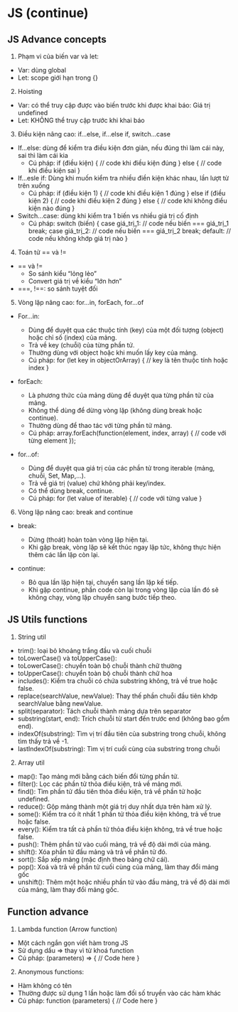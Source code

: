 # JS (continue)
## JS Advance concepts 
1. Phạm vi của biến var và let:
- Var: dùng global
- Let: scope giới hạn trong {}

2. Hoisting
- Var: có thể truy cập được vào biến trước khi được khai báo: Giá trị undefined
- Let: KHÔNG thể truy cập trước khi khai báo

3. Điều kiện nâng cao: if...else, if...else if, switch...case
- If...else: dùng để kiểm tra điều kiện đơn giản, nếu đúng thì làm cái này, sai thì làm cái kia
    - Cú pháp: 
    if (điều kiện) {
        // code khi điều kiện đúng
    } else {
        // code khi điều kiện sai
    }
- If...esle if: Dùng khi muốn kiểm tra nhiều điền kiện khác nhau, lần lượt từ trên xuống
    - Cú pháp:
    if (điều kiện 1) {
        // code khi điều kiện 1 đúng
    } else if (điều kiện 2) {
        // code khi điều kiện 2 đúng
    } else {
        // code khi không điều kiện nào đúng
    }
- Switch...case: dùng khi kiểm tra 1 biến vs nhiều giá trị cố định
    - Cú pháp: 
    switch (biến) {
        case giá_trị_1:
            // code nếu biến === giá_trị_1
            break;
        case giá_trị_2:
            // code nếu biến === giá_trị_2
            break;
        default:
            // code nếu không khớp giá trị nào
    }

4. Toán tử == và !=
- == và !=
    - So sánh kiểu “lỏng lẻo”
    - Convert giá trị về kiểu
“lớn hơn”
- ===, !==: so sánh tuyệt đối

5. Vòng lặp nâng cao: for...in, forEach, for...of
- For...in: 
    - Dùng để duyệt qua các thuộc tính (key) của một đối tượng (object) hoặc chỉ số (index) của mảng.
    - Trả về key (chuỗi) của từng phần tử.
    - Thường dùng với object hoặc khi muốn lấy key của mảng.
    - Cú pháp: for (let key in objectOrArray) {
        // key là tên thuộc tính hoặc index
    }

- forEach: 
    - Là phương thức của mảng dùng để duyệt qua từng phần tử của mảng.
    - Không thể dùng để dừng vòng lặp (không dùng break hoặc continue).
    - Thường dùng để thao tác với từng phần tử mảng.
    - Cú pháp: array.forEach(function(element, index, array) {
        // code với từng element
    });

- for...of:
    - Dùng để duyệt qua giá trị của các phần tử trong iterable (mảng,
    chuỗi, Set, Map,...).
    - Trả về giá trị (value) chứ không phải key/index.
    - Có thể dùng break, continue.
    - Cú pháp: for (let value of iterable) {
        // code với từng value
    }

6. Vòng lặp nâng cao: break and continue
- break:
    - Dừng (thoát) hoàn toàn vòng lặp hiện tại.
    - Khi gặp break, vòng lặp sẽ kết thúc ngay lập tức, không thực hiện thêm các lần lặp còn lại.

- continue: 
    - Bỏ qua lần lặp hiện tại, chuyển sang lần lặp kế tiếp.
    - Khi gặp continue, phần code còn lại trong vòng lặp của lần đó sẽ không chạy, vòng lặp chuyển sang bước tiếp theo.  

## JS Utils functions
1. String util
- trim(): loại bỏ khoảng trắng đầu và cuối chuỗi
- toLowerCase() và toUpperCase(): 
- toLowerCase(): chuyển toàn bộ chuỗi thành chữ thường
- toUpperCase(): chuyển toàn bộ chuỗi thành chữ hoa
- includes(): Kiểm tra chuỗi có chứa substring không, trả về true hoặc false.
- replace(searchValue, newValue): Thay thế phần chuỗi đầu tiên khớp searchValue bằng newValue.
- split(separator): Tách chuỗi thành mảng dựa trên separator
- substring(start, end): Trích chuỗi từ start đến trước end (không bao gồm end).
- indexOf(substring): Tìm vị trí đầu tiên của substring trong chuỗi, không tìm thấy trả về -1.
- lastIndexOf(substring): Tìm vị trí cuối cùng của substring trong chuỗi

2. Array util
- map(): Tạo mảng mới bằng cách biến đổi từng phần tử.
- filter(): Lọc các phần tử thỏa điều kiện, trả về mảng mới. 
- find(): Tìm phần tử đầu tiên thỏa điều kiện, trả về phần tử hoặc undefined.
- reduce(): Gộp mảng thành một giá trị duy nhất dựa trên hàm xử lý. 
- some(): Kiểm tra có ít nhất 1 phần tử thỏa điều kiện không, trả về true hoặc false.
- every(): Kiểm tra tất cả phần tử thỏa điều kiện không, trả về true hoặc false.
- push(): Thêm phần tử vào cuối mảng, trả về độ dài mới của mảng.
- shift(): Xóa phần tử đầu mảng và trả về phần tử đó.
- sort(): Sắp xếp mảng (mặc định theo bảng chữ cái).
- pop(): Xoá và trả về phần tử cuối cùng của mảng, làm thay đổi mảng gốc
- unshift(): Thêm một hoặc nhiều phần tử vào đầu mảng, trả về độ dài mới của mảng, làm thay đổi mảng gốc. 

## Function advance
1. Lambda function (Arrow function)
- Một cách ngắn gọn viết hàm trong JS
- Sử dụng dấu => thay vì từ khoá function
- Cú pháp: (parameters) => {
    // Code here
}

2. Anonymous functions:
- Hàm không có tên
- Thường được sử dụng 1 lần hoặc làm đối số truyền vào các hàm khác
- Cú pháp: function (parameters) {
    // Code here
}